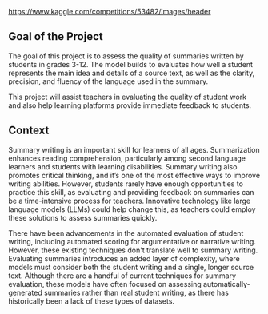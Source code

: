https://www.kaggle.com/competitions/53482/images/header

## Goal of the Project
The goal of this project is to assess the quality of summaries written by students in grades 3-12. The model builds to evaluates how well a student represents the main idea and details of a source text, as well as the clarity, precision, and fluency of the language used in the summary. 

This project will assist teachers in evaluating the quality of student work and also help learning platforms provide immediate feedback to students.

## Context
Summary writing is an important skill for learners of all ages. Summarization enhances reading comprehension, particularly among second language learners and students with learning disabilities. Summary writing also promotes critical thinking, and it’s one of the most effective ways to improve writing abilities. However, students rarely have enough opportunities to practice this skill, as evaluating and providing feedback on summaries can be a time-intensive process for teachers. Innovative technology like large language models (LLMs) could help change this, as teachers could employ these solutions to assess summaries quickly.

There have been advancements in the automated evaluation of student writing, including automated scoring for argumentative or narrative writing. However, these existing techniques don't translate well to summary writing. Evaluating summaries introduces an added layer of complexity, where models must consider both the student writing and a single, longer source text. Although there are a handful of current techniques for summary evaluation, these models have often focused on assessing automatically-generated summaries rather than real student writing, as there has historically been a lack of these types of datasets.
